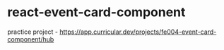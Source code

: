 # react-event-card-component
practice project - https://app.curricular.dev/projects/fe004-event-card-component/hub
